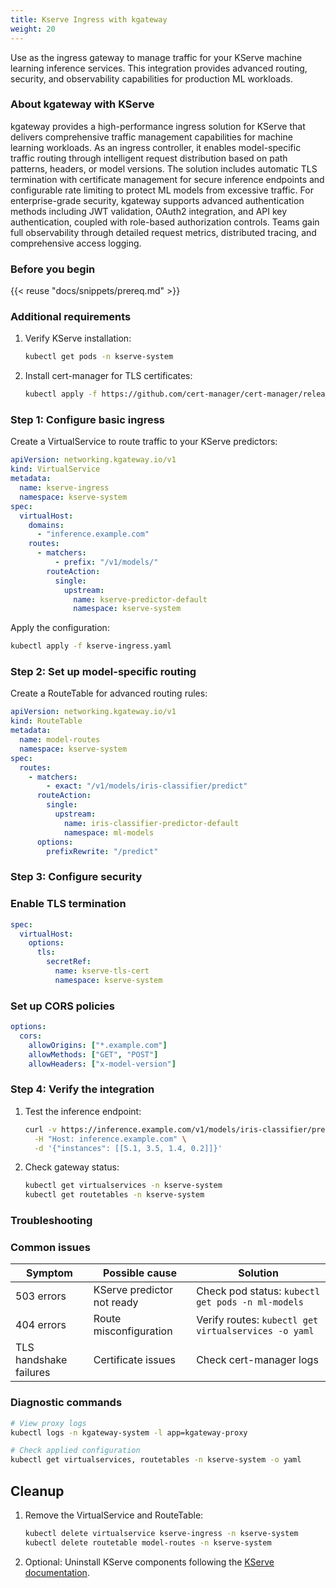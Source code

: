 ```yaml
---
title: Kserve Ingress with kgateway
weight: 20
---
```


Use as the ingress gateway to manage traffic for your KServe machine learning inference services. This integration provides advanced routing, security, and observability capabilities for production ML workloads.

### About kgateway with KServe
kgateway provides a high-performance ingress solution for KServe that delivers comprehensive traffic management capabilities for machine learning workloads. As an ingress controller, it enables model-specific traffic routing through intelligent request distribution based on path patterns, headers, or model versions. The solution includes automatic TLS termination with certificate management for secure inference endpoints and configurable rate limiting to protect ML models from excessive traffic. For enterprise-grade security, kgateway supports advanced authentication methods including JWT validation, OAuth2 integration, and API key authentication, coupled with role-based authorization controls. Teams gain full observability through detailed request metrics, distributed tracing, and comprehensive access logging.

### Before you begin

{{< reuse "docs/snippets/prereq.md" >}}

### Additional requirements

1. Verify KServe installation:
   ```sh
   kubectl get pods -n kserve-system
   ```

2. Install cert-manager for TLS certificates:
   ```sh
   kubectl apply -f https://github.com/cert-manager/cert-manager/releases/latest/download/cert-manager.yaml
   ```

### Step 1: Configure basic ingress

Create a VirtualService to route traffic to your KServe predictors:

```yaml
apiVersion: networking.kgateway.io/v1
kind: VirtualService
metadata:
  name: kserve-ingress
  namespace: kserve-system
spec:
  virtualHost:
    domains:
      - "inference.example.com"
    routes:
      - matchers:
          - prefix: "/v1/models/"
        routeAction:
          single:
            upstream:
              name: kserve-predictor-default
              namespace: kserve-system
```
Apply the configuration:
```sh
kubectl apply -f kserve-ingress.yaml
```

### Step 2: Set up model-specific routing

Create a RouteTable for advanced routing rules:

```yaml
apiVersion: networking.kgateway.io/v1
kind: RouteTable
metadata:
  name: model-routes
  namespace: kserve-system
spec:
  routes:
    - matchers:
        - exact: "/v1/models/iris-classifier/predict"
      routeAction:
        single:
          upstream:
            name: iris-classifier-predictor-default
            namespace: ml-models
      options:
        prefixRewrite: "/predict"
```
### Step 3: Configure security
### Enable TLS termination
```yaml
spec:
  virtualHost:
    options:
      tls:
        secretRef:
          name: kserve-tls-cert
          namespace: kserve-system
```
### Set up CORS policies
```yaml
options:
  cors:
    allowOrigins: ["*.example.com"]
    allowMethods: ["GET", "POST"]
    allowHeaders: ["x-model-version"]
```
### Step 4: Verify the integration
1. Test the inference endpoint:
   ```sh
   curl -v https://inference.example.com/v1/models/iris-classifier/predict \
     -H "Host: inference.example.com" \
     -d '{"instances": [[5.1, 3.5, 1.4, 0.2]]}'
   ```
2. Check gateway status:
   ```sh
   kubectl get virtualservices -n kserve-system
   kubectl get routetables -n kserve-system
   ```

### Troubleshooting

### Common issues

| Symptom | Possible cause | Solution |
|---------|---------------|----------|
| 503 errors | KServe predictor not ready | Check pod status: `kubectl get pods -n ml-models` |
| 404 errors | Route misconfiguration | Verify routes: `kubectl get virtualservices -o yaml` |
| TLS handshake failures | Certificate issues | Check cert-manager logs |

### Diagnostic commands

```sh
# View proxy logs
kubectl logs -n kgateway-system -l app=kgateway-proxy

# Check applied configuration
kubectl get virtualservices, routetables -n kserve-system -o yaml
```

## Cleanup

1. Remove the VirtualService and RouteTable:
   ```sh
   kubectl delete virtualservice kserve-ingress -n kserve-system
   kubectl delete routetable model-routes -n kserve-system
   ```

2. Optional: Uninstall KServe components following the [KServe documentation](https://kserve.github.io/website/master/admin/serverless/install/).

